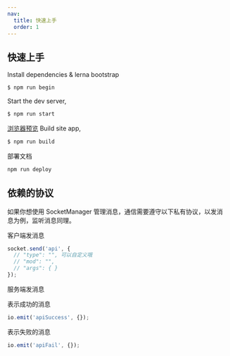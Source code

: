 ```yaml
---
nav:
  title: 快速上手
  order: 1
---
```


## 快速上手

Install dependencies & lerna bootstrap

```bash
$ npm run begin
```

Start the dev server,

```bash
$ npm run start
```

[浏览器预览](http://localhost:8000)
Build site app,

```bash
$ npm run build
```

部署文档

```js
npm run deploy
```

## 依赖的协议

如果你想使用 SocketManager 管理消息，通信需要遵守以下私有协议，以发消息为例，监听消息同理。

客户端发消息

```ts
socket.send('api', {
  // "type": "", 可以自定义哦
  // "mod": "",
  // "args": { }
});
```

服务端发消息

表示成功的消息

```ts
io.emit('apiSuccess', {});
```

表示失败的消息

```ts
io.emit('apiFail', {});
```
